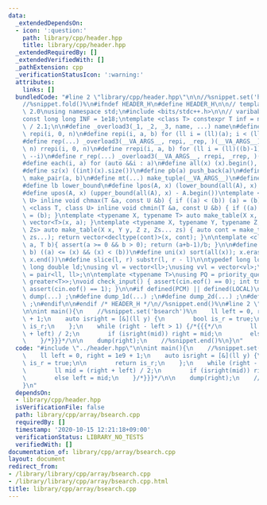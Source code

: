```yaml
---
data:
  _extendedDependsOn:
  - icon: ':question:'
    path: library/cpp/header.hpp
    title: library/cpp/header.hpp
  _extendedRequiredBy: []
  _extendedVerifiedWith: []
  _pathExtension: cpp
  _verificationStatusIcon: ':warning:'
  attributes:
    links: []
  bundledCode: "#line 2 \"library/cpp/header.hpp\"\n\n//%snippet.set('header')%\n\
    //%snippet.fold()%\n#ifndef HEADER_H\n#define HEADER_H\n\n// template version\
    \ 2.0\nusing namespace std;\n#include <bits/stdc++.h>\n\n// varibable settings\n\
    const long long INF = 1e18;\ntemplate <class T> constexpr T inf = numeric_limits<T>::max()\
    \ / 2.1;\n\n#define _overload3(_1, _2, _3, name, ...) name\n#define _rep(i, n)\
    \ repi(i, 0, n)\n#define repi(i, a, b) for (ll i = (ll)(a); i < (ll)(b); ++i)\n\
    #define rep(...) _overload3(__VA_ARGS__, repi, _rep, )(__VA_ARGS__)\n#define _rrep(i,\
    \ n) rrepi(i, 0, n)\n#define rrepi(i, a, b) for (ll i = (ll)((b)-1); i >= (ll)(a);\
    \ --i)\n#define r_rep(...) _overload3(__VA_ARGS__, rrepi, _rrep, )(__VA_ARGS__)\n\
    #define each(i, a) for (auto &&i : a)\n#define all(x) (x).begin(), (x).end()\n\
    #define sz(x) ((int)(x).size())\n#define pb(a) push_back(a)\n#define mp(a, b)\
    \ make_pair(a, b)\n#define mt(...) make_tuple(__VA_ARGS__)\n#define ub upper_bound\n\
    #define lb lower_bound\n#define lpos(A, x) (lower_bound(all(A), x) - A.begin())\n\
    #define upos(A, x) (upper_bound(all(A), x) - A.begin())\ntemplate <class T, class\
    \ U> inline void chmax(T &a, const U &b) { if ((a) < (b)) (a) = (b); }\ntemplate\
    \ <class T, class U> inline void chmin(T &a, const U &b) { if ((a) > (b)) (a)\
    \ = (b); }\ntemplate <typename X, typename T> auto make_table(X x, T a) { return\
    \ vector<T>(x, a); }\ntemplate <typename X, typename Y, typename Z, typename...\
    \ Zs> auto make_table(X x, Y y, Z z, Zs... zs) { auto cont = make_table(y, z,\
    \ zs...); return vector<decltype(cont)>(x, cont); }\n\ntemplate <class T> T cdiv(T\
    \ a, T b){ assert(a >= 0 && b > 0); return (a+b-1)/b; }\n\n#define is_in(x, a,\
    \ b) ((a) <= (x) && (x) < (b))\n#define uni(x) sort(all(x)); x.erase(unique(all(x)),\
    \ x.end())\n#define slice(l, r) substr(l, r - l)\n\ntypedef long long ll;\ntypedef\
    \ long double ld;\nusing vl = vector<ll>;\nusing vvl = vector<vl>;\nusing pll\
    \ = pair<ll, ll>;\n\ntemplate <typename T>\nusing PQ = priority_queue<T, vector<T>,\
    \ greater<T>>;\nvoid check_input() { assert(cin.eof() == 0); int tmp; cin >> tmp;\
    \ assert(cin.eof() == 1); }\n\n#if defined(PCM) || defined(LOCAL)\n#else\n#define\
    \ dump(...) ;\n#define dump_1d(...) ;\n#define dump_2d(...) ;\n#define cerrendl\
    \ ;\n#endif\n\n#endif /* HEADER_H */\n//%snippet.end()%\n#line 2 \"library/cpp/array/bsearch.cpp\"\
    \n\nint main(){\n    //%snippet.set('bsearch')%\n    ll left = 0, right = 1e9\
    \ + 1;\n    auto isright = [&](ll y) {\n        bool is_r = true;\n\n        return\
    \ is_r;\n    };\n    while (right - left > 1) {/*{{{*/\n        ll mid = (right\
    \ + left) / 2;\n        if (isright(mid)) right = mid;\n        else left = mid;\n\
    \    }/*}}}*/\n\n    dump(right);\n    //%snippet.end()%\n}\n"
  code: "#include \"../header.hpp\"\n\nint main(){\n    //%snippet.set('bsearch')%\n\
    \    ll left = 0, right = 1e9 + 1;\n    auto isright = [&](ll y) {\n        bool\
    \ is_r = true;\n\n        return is_r;\n    };\n    while (right - left > 1) {/*{{{*/\n\
    \        ll mid = (right + left) / 2;\n        if (isright(mid)) right = mid;\n\
    \        else left = mid;\n    }/*}}}*/\n\n    dump(right);\n    //%snippet.end()%\n\
    }\n"
  dependsOn:
  - library/cpp/header.hpp
  isVerificationFile: false
  path: library/cpp/array/bsearch.cpp
  requiredBy: []
  timestamp: '2020-10-15 12:21:18+09:00'
  verificationStatus: LIBRARY_NO_TESTS
  verifiedWith: []
documentation_of: library/cpp/array/bsearch.cpp
layout: document
redirect_from:
- /library/library/cpp/array/bsearch.cpp
- /library/library/cpp/array/bsearch.cpp.html
title: library/cpp/array/bsearch.cpp
---
```

